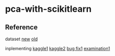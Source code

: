 # pca-with-scikitlearn

## Reference

dataset
[new](https://www.kaggle.com/adnanr94/imdb-movies-metadata)
[old](https://data.world/popculture/imdb-5000-movie-dataset)

inplementing
[kaggle1](https://www.kaggle.com/vishalvikram1992/principal-component-analysis-with-kmeans-visuals)
[kaggle2](https://www.kaggle.com/kanav0183/movie-exploration-and-pca-in-sklearn)
[bug fix1](https://github.com/mwaskom/seaborn/issues/1773)
[examination1](https://nycdatascience.com/blog/student-works/machine-learning/movie-rating-prediction/)
